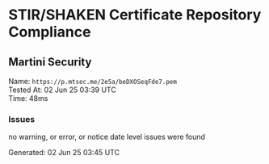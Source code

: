 # STIR/SHAKEN Certificate Repository Compliance

## Martini Security

Name: `https://p.mtsec.me/2e5a/beDXOSeqFde7.pem`\
Tested At: 02 Jun 25 03:39 UTC\
Time: 48ms

### Issues

no warning, or error, or notice date level issues were found

Generated: 02 Jun 25 03:45 UTC